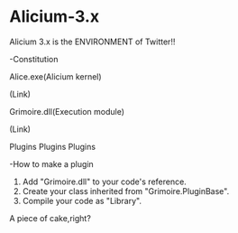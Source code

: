 Alicium-3.x
===========

Alicium 3.x is the ENVIRONMENT of Twitter!!

-Constitution

Alice.exe(Alicium kernel)

(Link)

Grimoire.dll(Execution module)

(Link)

Plugins   Plugins    Plugins

-How to make a plugin

1. Add "Grimoire.dll" to your code's reference.
2. Create your class inherited from "Grimoire.PluginBase".
3. Compile your code as "Library".

A piece of cake,right?
